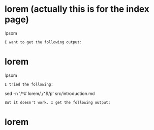 # lorem  (actually this is for the index page)
Ipsom
```
I want to get the following output:
```
# lorem
Ipsom
```
I tried the following:
```
sed -n '/^# lorem/,/^$/p' src/introduction.md
```
But it doesn't work. I get the following output:
```
# lorem

